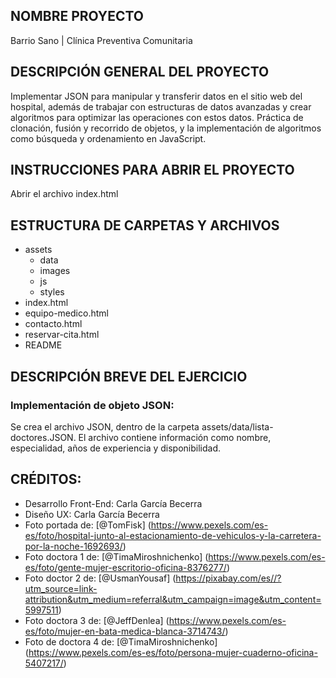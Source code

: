 ## NOMBRE PROYECTO 
Barrio Sano | Clínica Preventiva Comunitaria

## DESCRIPCIÓN GENERAL DEL PROYECTO
Implementar JSON para manipular y transferir datos en el sitio web del hospital, además de trabajar con estructuras de datos avanzadas y crear algoritmos para optimizar las operaciones con estos datos. Práctica de clonación, fusión y recorrido de objetos, y la implementación de algoritmos como búsqueda y ordenamiento en JavaScript.


## INSTRUCCIONES PARA ABRIR EL PROYECTO
Abrir el archivo index.html

## ESTRUCTURA DE CARPETAS Y ARCHIVOS
- assets
    - data
    - images
    - js
    - styles
- index.html
- equipo-medico.html
- contacto.html
- reservar-cita.html
- README

## DESCRIPCIÓN BREVE DEL EJERCICIO

### Implementación de objeto JSON: 
Se crea el archivo JSON, dentro de la carpeta assets/data/lista-doctores.JSON. El archivo contiene información como nombre, especialidad, años de experiencia y disponibilidad.


## CRÉDITOS:

- Desarrollo Front-End: Carla García Becerra
- Diseño UX: Carla García Becerra
- Foto portada de: [@TomFisk] (https://www.pexels.com/es-es/foto/hospital-junto-al-estacionamiento-de-vehiculos-y-la-carretera-por-la-noche-1692693/)
- Foto doctora 1 de: [@TimaMiroshnichenko] (https://www.pexels.com/es-es/foto/gente-mujer-escritorio-oficina-8376277/)
- Foto doctor 2 de: [@UsmanYousaf] (https://pixabay.com/es//?utm_source=link-attribution&utm_medium=referral&utm_campaign=image&utm_content=5997511)
- Foto doctora 3 de: [@JeffDenlea] (https://www.pexels.com/es-es/foto/mujer-en-bata-medica-blanca-3714743/)
- Foto de doctora 4 de: [@TimaMiroshnichenko] (https://www.pexels.com/es-es/foto/persona-mujer-cuaderno-oficina-5407217/)
